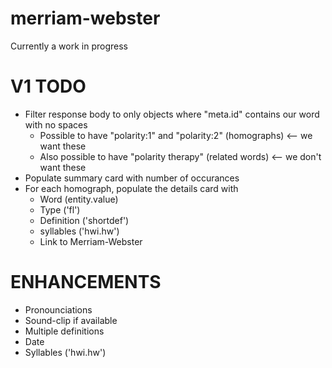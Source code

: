 # merriam-webster

Currently a work in progress

V1 TODO
========
- Filter response body to only objects where "meta.id" contains our word with no spaces
  - Possible to have "polarity:1" and "polarity:2" (homographs) <-- we want these
  - Also possible to have "polarity therapy" (related words) <-- we don't want these
- Populate summary card with number of occurances
- For each homograph, populate the details card with
  - Word (entity.value)
  - Type ('fl')
  - Definition ('shortdef')
  - syllables ('hwi.hw')
  - Link to Merriam-Webster

ENHANCEMENTS
============
- Pronounciations
- Sound-clip if available
- Multiple definitions
- Date
- Syllables ('hwi.hw')